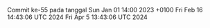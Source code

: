 Commit ke-55 pada tanggal Sun Jan 01 14:00 2023 +0100
Fri Feb 16 14:43:06 UTC 2024
Fri Apr  5 13:43:06 UTC 2024
